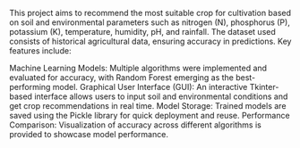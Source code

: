 This project aims to recommend the most suitable crop for cultivation based on soil and environmental parameters such as nitrogen (N), phosphorus (P), potassium (K), temperature, humidity, pH, and rainfall. The dataset used consists of historical agricultural data, ensuring accuracy in predictions.
Key features include:

Machine Learning Models: Multiple algorithms were implemented and evaluated for accuracy, with Random Forest emerging as the best-performing model.
Graphical User Interface (GUI): An interactive Tkinter-based interface allows users to input soil and environmental conditions and get crop recommendations in real time.
Model Storage: Trained models are saved using the Pickle library for quick deployment and reuse.
Performance Comparison: Visualization of accuracy across different algorithms is provided to showcase model performance.

